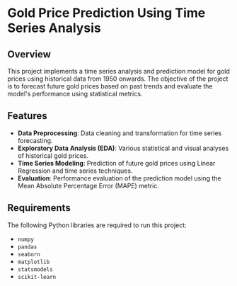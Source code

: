 
# Gold Price Prediction Using Time Series Analysis

## Overview

This project implements a time series analysis and prediction model for gold prices using historical data from 1950 onwards. The objective of the project is to forecast future gold prices based on past trends and evaluate the model's performance using statistical metrics.

## Features

- **Data Preprocessing**: Data cleaning and transformation for time series forecasting.
- **Exploratory Data Analysis (EDA)**: Various statistical and visual analyses of historical gold prices.
- **Time Series Modeling**: Prediction of future gold prices using Linear Regression and time series techniques.
- **Evaluation**: Performance evaluation of the prediction model using the Mean Absolute Percentage Error (MAPE) metric.

## Requirements

The following Python libraries are required to run this project:

- `numpy`
- `pandas`
- `seaborn`
- `matplotlib`
- `statsmodels`
- `scikit-learn`


